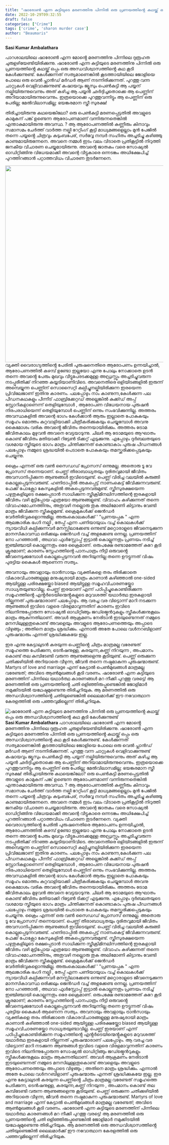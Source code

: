 ```yaml
---
title: "ഷാരോൺ എന്ന കുട്ടിയുടെ മരണത്തിനു പിന്നിൽ ഒരു പ്രണയത്തിൻ്റെ കഥയ്ക്ക് ഒപ്പം ഒരു അന്ധവിശ്വാസത്തിൻ്റെ കഥ കൂടി കേൾക്കുന്നുണ്ട്"
date: 2022-10-29T09:32:55
draft: false
categories: ["Crime"]
tags: ['crime', 'sharon murder case']
author: "Beaumaris"
---
```


<strong>Sasi Kumar Ambalathara</strong>

പാറശാലയിലെ ഷാരോൺ എന്ന മോൻ്റെ മരണത്തിനു പിന്നിലെ ദുരൂഹത ചുരുളഴിയേണ്ടിയിരിക്കുന്നു. ഷാരോൺ എന്ന കുട്ടിയുടെ മരണത്തിനു പിന്നിൽ ഒരു പ്രണയത്തിൻ്റെ കഥയ്ക്ക് ഒപ്പം ഒരു അന്ധവിശ്വാസത്തിൻ്റെ കഥ കൂടി കേൾക്കുന്നുണ്ട്. കേൾക്കുന്നത് സത്യമാണെങ്കിൽ കൂടത്തായിയിലെ ജോളിയെ പോലെ ഒരു വെൽ പ്ലാൻഡ് മർഡർ ആണ് നടന്നിരിക്കുന്നത്. പുറത്തു വന്ന ചാറ്റുകൾ വെളിവാക്കുന്നുണ്ട് കഷായവും ജ്യൂസും പെൺകുട്ടി ആ പയ്യന് നല്കിയിരുന്നുവെന്നും അത് കഴിച്ച ആ പയ്യൻ ഛർദ്ദിച്ചതൊക്കെ ആ പെണ്ണിന് അറിയാമായിരുന്നുവെന്നും. ഇത്രയൊക്കെ പുറത്തുവന്നിട്ടും ആ പെണ്ണിന് ഒരു പേരില്ല; മേൽവിലാസമില്ല; ഭയങ്കരമാന സ്ത്രീ സുരക്ഷ!

തിരിച്ചായിരുന്നു കഥയെങ്കിലോ? ഒരു പെൺകുട്ടി മരണപ്പെട്ടതിൽ അവളുടെ കാമുകന് പങ്ക് ഉണ്ടെന്ന ആരോപണമാണ് വന്നിരുന്നതെങ്കിൽ എന്താകുമായിരുന്നു അവസ്ഥ. ? ആ ആരോപണത്തിൽ കണ്ണീരും കിനാവും സമാസമം ചേർത്ത് വാർത്ത നല്കി റേറ്റിംഗ് കൂട്ടി മാധ്യമങ്ങളെല്ലാം മുൻ പേജിൽ തന്നെ പയ്യൻ്റെ ചിത്രവും കുടുംബപേര്, സർവ്വേ നമ്പർ സഹിതം അച്ചടിച്ചു കഴിഞ്ഞു കാണുമായിരുന്നേനെ. അവനെ നമ്മൾ ഇടം വലം വിടാതെ പ്രതികൂട്ടിൽ നിറുത്തി ജനകീയ വിചാരണ ചെയ്യുമായിരുന്നു. അവന്റെ ജാതകം വരെ സോഷ്യൽ ഓഡിറ്റിങ്ങിനു വിധേയമാക്കി അവന്റെ വീട്ടുകാരെ ഒന്നടങ്കം അധിക്ഷേപിച്ച്‌ പുറത്തിറങ്ങാൻ പറ്റാത്തവിധം വിചാരണ തുടർന്നേനെ.

<img class="size-full wp-image-356703 aligncenter" src="https://cdn.boolokam.com/articles/2022/11/eet3ttt.jpg" alt="" width="593" height="625" />വ്യക്തി വൈരാഗ്യത്തിൻ്റെ പേരിൽ പുരുഷനെതിരെ ആരോപണം ഉന്നയിച്ചാൽ, ആരോപണത്തിൽ കഴമ്പ് ഉണ്ടോ ഇല്ലയോ എന്നു പോലും നോക്കാതെ ഉടൻ തന്നെ അവൻ്റെ പേരും മുഖവും വീട്ടുപേരടക്കമുള്ള അഡ്രസ്സും അച്ചടിച്ചുവരുന്ന നടപ്പുരീതിക്ക് നിറഞ്ഞ കയ്യടിയാണിവിടെ. അവനെതിരെ ഒളിയിടങ്ങളിൽ ഇരുന്ന് അമ്പെയ്യുന്ന പെണ്ണിന് സൊസൈറ്റി കല്പിച്ചുനല്കിയിരിക്കുന്ന ഇരയെന്ന പ്രിവിലേജാണ് ഇതിനു കാരണം. പലപ്പോഴും നാം കാണുന്ന,കേൾക്കുന്ന പല പീഡനകഥകളും പീന്നീട് ഫാബ്രിക്കേറ്റഡ് അല്ലെങ്കിൽ കുക്ക്ഡ് അപ്പ് സ്റ്റോറികളാണെന്ന് തെളിയുമ്പോൾ , ആരോപണ വിധേയനായ പുരുഷൻ നിരപരാധിയെന്ന് തെളിയുമ്പോൾ പെണ്ണിന് ഒന്നും സംഭവിക്കുന്നില്ല. അത്തരം അവസ്ഥകളിൽ അവന്റെ ഭാഗം കേൾക്കാൻ ആരും ഇല്ലാതെ പോകുകയും സമൂഹം മൊത്തം കുറ്റവാളിയാക്കി ചിത്രീകരിക്കുകയും ചെയ്യുമ്പോൾ അവനു കൈമോശം വരിക അവൻ്റെ ജീവിതം തന്നെയായിരിക്കും. അത്തരം ട്രോമ ജീവിതകാലം മുഴുവൻ അവനെ വേട്ടയാടുന്നു. ചിലർ ആ ട്രോമയുടെ ആഘാതം കൊണ്ട് ജീവിതം മതിയാക്കി റിട്ടേൺ ടിക്കറ്റ് എടുക്കുന്നു. എപ്പോഴും ദുർബലതയുടെ വശമായ സ്ത്രീയുടെ ഭാഗം മാത്രം ചിന്തിക്കുന്നത് കൊണ്ടാകാം പുരുഷ പീഡനങ്ങൾ പലപ്പോഴും നമ്മുടെ ശ്രദ്ധയിൽ പെടാതെ പോകുകയും തമസ്ക്കരിക്കപ്പെടുകയും ചെയ്യുന്നു.

ക്രൈം എന്നത് ഒരു വൺ സൈഡഡ് പ്രോസസ് ഒന്നുമല്ല. അതൊരു ടൂ വേ പ്രോസസ് തന്നെയാണ്. പെണ്ണ് തീരാബാധ്യതയും ദുരിതവുമായി ജീവിതം അവസാനിപ്പിക്കുന്ന ആണുങ്ങൾ ഇവിടെയുണ്ട്. പെണ്ണ് വിരിച്ച വലയിൽ കുരുങ്ങി കൊല്ലപ്പെടുന്നവരുണ്ട്. ഹണിട്രാപ്പിൽ അകപ്പെട്ട് നാണംകെട്ട് ജീവിക്കുന്നവരുണ്ട്. ഫേക്ക് പോക്സോ കേസുകളിൽ അകപ്പെടുന്നവരുമുണ്ട്. സ്ത്രീസുരക്ഷയെന്ന പഴുതുകളിലൂടെ രക്ഷപ്പെടാൻ സാധിക്കുന്ന സ്ത്രീക്രിമിനലിസത്തിന്റെ ഇരകളായി ജീവിതം വഴി മുട്ടിപ്പോയ എത്രയോ ആണുങ്ങളുണ്ട്. വിവാഹം കഴിക്കുന്നത് തന്നെ വിവാഹമോചനത്തിനും, അതുവഴി നല്ലൊരു തുക അലിമോണി കിട്ടാനും വേണ്ടി മാത്രം ജീവിക്കുന്ന സ്ത്രീകളുമുണ്ട്. ക്രൈമുകൾക്ക് ജെൻഡർ വേർതിരിവുകളൊന്നുമില്ല.
അരുംകൊലകൾക്ക് ' "പ്രണയപ്പക " എന്ന ആലങ്കാരിക ഭംഗി നല്കി , തേപ്പ് എന്ന പണിയായുധം വച്ച് കൊലകൾക്ക് ന്യായവിധി കല്പിക്കുന്നവർ മനസ്സിലാക്കേണ്ട ഒന്നുണ്ട് മറ്റൊരാളുടെ ജീവനെടുക്കുന്ന മാനസികാവസ്ഥ ഒരിക്കലും ജെൻഡർ വച്ച് അളക്കേണ്ട ഒന്നല്ല. പ്രണയത്തിന് നോ പറഞ്ഞാൽ , അഥവാ ഫുൾസ്റ്റോപ്പ് ഇട്ടാൽ കൊല്ലുന്നതും പ്രണയം നടിച്ച് ഇഞ്ചിഞ്ചായി കൊല്ലുന്നതും ഒരേ ക്രൈമാണ്. ഒരുപക്ഷേ രണ്ടാമത്തേത് കുറേ കൂടി ക്രൂരമാണ്; കാരണം സ്നേഹത്തിൻ്റെ പാനപാത്രം നീട്ടി ഒരുവൻ്റെ ജീവനെടുക്കുമ്പോൾ കൊല്ലപ്പെടുന്നവൻ അറിയുന്നില്ല തന്നെ ഊട്ടുന്നത് വിഷം പുരട്ടിയ കൈകൾ ആണെന്ന സത്യം.

അവനായും അവളായും ട്രാൻസായും വ്യക്തികളെ തരം തിരിക്കാതെ വികാരവിചാരങ്ങളുള്ള മനുഷ്യരായി മാത്രം കാണാൻ കഴിഞ്ഞാൽ one-sided ആയിട്ടുള്ള പരിരക്ഷയ്ക്കോ biased ആയിട്ടുള്ള സമൂഹവിചാരണയ്ക്കോ സാധ്യതയുണ്ടാവില്ല. പെണ്ണ് ഇരയാണ് എന്ന് പഠിപ്പിച്ചുകൊണ്ടിരിക്കുന്ന സമൂഹത്തിൻ്റെ എൻ്റർടെയിന്മെൻ്റുകളുടെ മറുവശത്ത് യഥാർത്ഥ ഇരകളായി നില്ക്കുന്നത് പുരുഷന്മാരാണ് പലപ്പോഴും. ആ വരച്ച വര വിട്ടൊന്ന് മാറി നടക്കുന്ന ആണുങ്ങൾ ഇവിടെ വളരെ വിരളമാവുന്നതിന് കാരണം ഇവിടെ നിലനിന്നുപ്പോരുന്ന സോഷ്യൽ ഓഡിറ്റിങ്ങും ജഡ്ജ്മെൻറുകളും സ്ത്രീകൾക്കനുകൂലം മാത്രം ആകുന്നതിലാണ്. അവൾ ആക്രമണം നേരിടാൻ ഇടയുണ്ടെന്നത് നമ്മുടെ മനസിലുള്ളതുകൊണ്ട് അവളെയും അവളുടെ ആരോപണത്തെയും അപ്പാടെ വിഴുങ്ങും ; അതിനെ മാത്രം ശ്രദ്ധിക്കും. എന്നാൽ അതേ പോലെ വൾനറബിളാണ് പുരുഷന്മാരും എന്നത് ശ്രദ്ധിക്കുകയേ ഇല്ല.

ഇര എന്നു കേട്ടാലുടൻ കരയുന്ന പെണ്ണിൻ്റെ ചിത്രം മാത്രമല്ല വരേണ്ടത് സമൂഹത്തെ പേടിക്കുന്ന, ടെൻഷനുള്ള, കരയുന്ന,കണ്ണ് നിറയുന്ന , അപമാനം കൊണ്ട് തല കുമ്പിടേണ്ടി വരുന്ന ആണുങ്ങളെന്നു കൂടിയുണ്ട്. പെണ്ണ് ഒരുക്കുന്ന ചതിക്കുഴിയിൽ അറിയാതെ വീഴുന്ന, ജീവൻ തന്നെ നഷ്ടമാകുന്ന പുരുഷന്മാരുണ്ട്. Martyrs of love and marriage എന്ന് കേട്ടാൽ പെൺമുഖങ്ങൾ മാത്രമല്ല വരേണ്ടത്; അവിടെ ആൺമുഖങ്ങൾ കൂടി വരണം. ഷാരോൺ എന്ന കുട്ടിയുടെ മരണത്തിന് പിന്നിലെ യഥാർത്ഥ കാരണങ്ങൾ മറ നീക്കി പുറത്തു വരട്ടെ! ആ മരണത്തിൽ ഒരു പ്രണയത്തിൻ്റെ ചതി ഒളിഞ്ഞിരുപ്പുണ്ടെങ്കിൽ ജോളിമാർ നമുക്കിടയിൽ യഥേഷ്ടമുണ്ടെന്നു തിരിച്ചറിയുക. ആ മരണത്തിൽ ഒരു അന്ധവിശ്വാസത്തിൻ്റെ ചതിയുണ്ടെങ്കിൽ ലൈലമാർക്ക് ഈ നവോത്ഥാന കേരളത്തിൽ ഒരു പഞ്ഞവുമില്ലെന്ന് തിരിച്ചറിയുക.


![ഷാരോൺ എന്ന കുട്ടിയുടെ മരണത്തിനു പിന്നിൽ ഒരു പ്രണയത്തിൻ്റെ കഥയ്ക്ക് ഒപ്പം ഒരു അന്ധവിശ്വാസത്തിൻ്റെ കഥ കൂടി കേൾക്കുന്നുണ്ട്](https://cdn.boolokam.com/articles/2022/11/eet3ttt.jpg)**Sasi Kumar Ambalathara** പാറശാലയിലെ ഷാരോൺ എന്ന മോൻ്റെ മരണത്തിനു പിന്നിലെ ദുരൂഹത ചുരുളഴിയേണ്ടിയിരിക്കുന്നു. ഷാരോൺ എന്ന കുട്ടിയുടെ മരണത്തിനു പിന്നിൽ ഒരു പ്രണയത്തിൻ്റെ കഥയ്ക്ക് ഒപ്പം ഒരു അന്ധവിശ്വാസത്തിൻ്റെ കഥ കൂടി കേൾക്കുന്നുണ്ട്. കേൾക്കുന്നത് സത്യമാണെങ്കിൽ കൂടത്തായിയിലെ ജോളിയെ പോലെ ഒരു വെൽ പ്ലാൻഡ് മർഡർ ആണ് നടന്നിരിക്കുന്നത്. പുറത്തു വന്ന ചാറ്റുകൾ വെളിവാക്കുന്നുണ്ട് കഷായവും ജ്യൂസും പെൺകുട്ടി ആ പയ്യന് നല്കിയിരുന്നുവെന്നും അത് കഴിച്ച ആ പയ്യൻ ഛർദ്ദിച്ചതൊക്കെ ആ പെണ്ണിന് അറിയാമായിരുന്നുവെന്നും. ഇത്രയൊക്കെ പുറത്തുവന്നിട്ടും ആ പെണ്ണിന് ഒരു പേരില്ല; മേൽവിലാസമില്ല; ഭയങ്കരമാന സ്ത്രീ സുരക്ഷ! തിരിച്ചായിരുന്നു കഥയെങ്കിലോ? ഒരു പെൺകുട്ടി മരണപ്പെട്ടതിൽ അവളുടെ കാമുകന് പങ്ക് ഉണ്ടെന്ന ആരോപണമാണ് വന്നിരുന്നതെങ്കിൽ എന്താകുമായിരുന്നു അവസ്ഥ. ? ആ ആരോപണത്തിൽ കണ്ണീരും കിനാവും സമാസമം ചേർത്ത് വാർത്ത നല്കി റേറ്റിംഗ് കൂട്ടി മാധ്യമങ്ങളെല്ലാം മുൻ പേജിൽ തന്നെ പയ്യൻ്റെ ചിത്രവും കുടുംബപേര്, സർവ്വേ നമ്പർ സഹിതം അച്ചടിച്ചു കഴിഞ്ഞു കാണുമായിരുന്നേനെ. അവനെ നമ്മൾ ഇടം വലം വിടാതെ പ്രതികൂട്ടിൽ നിറുത്തി ജനകീയ വിചാരണ ചെയ്യുമായിരുന്നു. അവന്റെ ജാതകം വരെ സോഷ്യൽ ഓഡിറ്റിങ്ങിനു വിധേയമാക്കി അവന്റെ വീട്ടുകാരെ ഒന്നടങ്കം അധിക്ഷേപിച്ച്‌ പുറത്തിറങ്ങാൻ പറ്റാത്തവിധം വിചാരണ തുടർന്നേനെ. വ്യക്തി വൈരാഗ്യത്തിൻ്റെ പേരിൽ പുരുഷനെതിരെ ആരോപണം ഉന്നയിച്ചാൽ, ആരോപണത്തിൽ കഴമ്പ് ഉണ്ടോ ഇല്ലയോ എന്നു പോലും നോക്കാതെ ഉടൻ തന്നെ അവൻ്റെ പേരും മുഖവും വീട്ടുപേരടക്കമുള്ള അഡ്രസ്സും അച്ചടിച്ചുവരുന്ന നടപ്പുരീതിക്ക് നിറഞ്ഞ കയ്യടിയാണിവിടെ. അവനെതിരെ ഒളിയിടങ്ങളിൽ ഇരുന്ന് അമ്പെയ്യുന്ന പെണ്ണിന് സൊസൈറ്റി കല്പിച്ചുനല്കിയിരിക്കുന്ന ഇരയെന്ന പ്രിവിലേജാണ് ഇതിനു കാരണം. പലപ്പോഴും നാം കാണുന്ന,കേൾക്കുന്ന പല പീഡനകഥകളും പീന്നീട് ഫാബ്രിക്കേറ്റഡ് അല്ലെങ്കിൽ കുക്ക്ഡ് അപ്പ് സ്റ്റോറികളാണെന്ന് തെളിയുമ്പോൾ , ആരോപണ വിധേയനായ പുരുഷൻ നിരപരാധിയെന്ന് തെളിയുമ്പോൾ പെണ്ണിന് ഒന്നും സംഭവിക്കുന്നില്ല. അത്തരം അവസ്ഥകളിൽ അവന്റെ ഭാഗം കേൾക്കാൻ ആരും ഇല്ലാതെ പോകുകയും സമൂഹം മൊത്തം കുറ്റവാളിയാക്കി ചിത്രീകരിക്കുകയും ചെയ്യുമ്പോൾ അവനു കൈമോശം വരിക അവൻ്റെ ജീവിതം തന്നെയായിരിക്കും. അത്തരം ട്രോമ ജീവിതകാലം മുഴുവൻ അവനെ വേട്ടയാടുന്നു. ചിലർ ആ ട്രോമയുടെ ആഘാതം കൊണ്ട് ജീവിതം മതിയാക്കി റിട്ടേൺ ടിക്കറ്റ് എടുക്കുന്നു. എപ്പോഴും ദുർബലതയുടെ വശമായ സ്ത്രീയുടെ ഭാഗം മാത്രം ചിന്തിക്കുന്നത് കൊണ്ടാകാം പുരുഷ പീഡനങ്ങൾ പലപ്പോഴും നമ്മുടെ ശ്രദ്ധയിൽ പെടാതെ പോകുകയും തമസ്ക്കരിക്കപ്പെടുകയും ചെയ്യുന്നു. ക്രൈം എന്നത് ഒരു വൺ സൈഡഡ് പ്രോസസ് ഒന്നുമല്ല. അതൊരു ടൂ വേ പ്രോസസ് തന്നെയാണ്. പെണ്ണ് തീരാബാധ്യതയും ദുരിതവുമായി ജീവിതം അവസാനിപ്പിക്കുന്ന ആണുങ്ങൾ ഇവിടെയുണ്ട്. പെണ്ണ് വിരിച്ച വലയിൽ കുരുങ്ങി കൊല്ലപ്പെടുന്നവരുണ്ട്. ഹണിട്രാപ്പിൽ അകപ്പെട്ട് നാണംകെട്ട് ജീവിക്കുന്നവരുണ്ട്. ഫേക്ക് പോക്സോ കേസുകളിൽ അകപ്പെടുന്നവരുമുണ്ട്. സ്ത്രീസുരക്ഷയെന്ന പഴുതുകളിലൂടെ രക്ഷപ്പെടാൻ സാധിക്കുന്ന സ്ത്രീക്രിമിനലിസത്തിന്റെ ഇരകളായി ജീവിതം വഴി മുട്ടിപ്പോയ എത്രയോ ആണുങ്ങളുണ്ട്. വിവാഹം കഴിക്കുന്നത് തന്നെ വിവാഹമോചനത്തിനും, അതുവഴി നല്ലൊരു തുക അലിമോണി കിട്ടാനും വേണ്ടി മാത്രം ജീവിക്കുന്ന സ്ത്രീകളുമുണ്ട്. ക്രൈമുകൾക്ക് ജെൻഡർ വേർതിരിവുകളൊന്നുമില്ല. അരുംകൊലകൾക്ക് ' "പ്രണയപ്പക " എന്ന ആലങ്കാരിക ഭംഗി നല്കി , തേപ്പ് എന്ന പണിയായുധം വച്ച് കൊലകൾക്ക് ന്യായവിധി കല്പിക്കുന്നവർ മനസ്സിലാക്കേണ്ട ഒന്നുണ്ട് മറ്റൊരാളുടെ ജീവനെടുക്കുന്ന മാനസികാവസ്ഥ ഒരിക്കലും ജെൻഡർ വച്ച് അളക്കേണ്ട ഒന്നല്ല. പ്രണയത്തിന് നോ പറഞ്ഞാൽ , അഥവാ ഫുൾസ്റ്റോപ്പ് ഇട്ടാൽ കൊല്ലുന്നതും പ്രണയം നടിച്ച് ഇഞ്ചിഞ്ചായി കൊല്ലുന്നതും ഒരേ ക്രൈമാണ്. ഒരുപക്ഷേ രണ്ടാമത്തേത് കുറേ കൂടി ക്രൂരമാണ്; കാരണം സ്നേഹത്തിൻ്റെ പാനപാത്രം നീട്ടി ഒരുവൻ്റെ ജീവനെടുക്കുമ്പോൾ കൊല്ലപ്പെടുന്നവൻ അറിയുന്നില്ല തന്നെ ഊട്ടുന്നത് വിഷം പുരട്ടിയ കൈകൾ ആണെന്ന സത്യം. അവനായും അവളായും ട്രാൻസായും വ്യക്തികളെ തരം തിരിക്കാതെ വികാരവിചാരങ്ങളുള്ള മനുഷ്യരായി മാത്രം കാണാൻ കഴിഞ്ഞാൽ one-sided ആയിട്ടുള്ള പരിരക്ഷയ്ക്കോ biased ആയിട്ടുള്ള സമൂഹവിചാരണയ്ക്കോ സാധ്യതയുണ്ടാവില്ല. പെണ്ണ് ഇരയാണ് എന്ന് പഠിപ്പിച്ചുകൊണ്ടിരിക്കുന്ന സമൂഹത്തിൻ്റെ എൻ്റർടെയിന്മെൻ്റുകളുടെ മറുവശത്ത് യഥാർത്ഥ ഇരകളായി നില്ക്കുന്നത് പുരുഷന്മാരാണ് പലപ്പോഴും. ആ വരച്ച വര വിട്ടൊന്ന് മാറി നടക്കുന്ന ആണുങ്ങൾ ഇവിടെ വളരെ വിരളമാവുന്നതിന് കാരണം ഇവിടെ നിലനിന്നുപ്പോരുന്ന സോഷ്യൽ ഓഡിറ്റിങ്ങും ജഡ്ജ്മെൻറുകളും സ്ത്രീകൾക്കനുകൂലം മാത്രം ആകുന്നതിലാണ്. അവൾ ആക്രമണം നേരിടാൻ ഇടയുണ്ടെന്നത് നമ്മുടെ മനസിലുള്ളതുകൊണ്ട് അവളെയും അവളുടെ ആരോപണത്തെയും അപ്പാടെ വിഴുങ്ങും ; അതിനെ മാത്രം ശ്രദ്ധിക്കും. എന്നാൽ അതേ പോലെ വൾനറബിളാണ് പുരുഷന്മാരും എന്നത് ശ്രദ്ധിക്കുകയേ ഇല്ല. ഇര എന്നു കേട്ടാലുടൻ കരയുന്ന പെണ്ണിൻ്റെ ചിത്രം മാത്രമല്ല വരേണ്ടത് സമൂഹത്തെ പേടിക്കുന്ന, ടെൻഷനുള്ള, കരയുന്ന,കണ്ണ് നിറയുന്ന , അപമാനം കൊണ്ട് തല കുമ്പിടേണ്ടി വരുന്ന ആണുങ്ങളെന്നു കൂടിയുണ്ട്. പെണ്ണ് ഒരുക്കുന്ന ചതിക്കുഴിയിൽ അറിയാതെ വീഴുന്ന, ജീവൻ തന്നെ നഷ്ടമാകുന്ന പുരുഷന്മാരുണ്ട്. Martyrs of love and marriage എന്ന് കേട്ടാൽ പെൺമുഖങ്ങൾ മാത്രമല്ല വരേണ്ടത്; അവിടെ ആൺമുഖങ്ങൾ കൂടി വരണം. ഷാരോൺ എന്ന കുട്ടിയുടെ മരണത്തിന് പിന്നിലെ യഥാർത്ഥ കാരണങ്ങൾ മറ നീക്കി പുറത്തു വരട്ടെ! ആ മരണത്തിൽ ഒരു പ്രണയത്തിൻ്റെ ചതി ഒളിഞ്ഞിരുപ്പുണ്ടെങ്കിൽ ജോളിമാർ നമുക്കിടയിൽ യഥേഷ്ടമുണ്ടെന്നു തിരിച്ചറിയുക. ആ മരണത്തിൽ ഒരു അന്ധവിശ്വാസത്തിൻ്റെ ചതിയുണ്ടെങ്കിൽ ലൈലമാർക്ക് ഈ നവോത്ഥാന കേരളത്തിൽ ഒരു പഞ്ഞവുമില്ലെന്ന് തിരിച്ചറിയുക.
